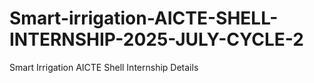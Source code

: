 # Smart-irrigation-AICTE-SHELL-INTERNSHIP-2025-JULY-CYCLE-2
Smart Irrigation AICTE Shell Internship Details
